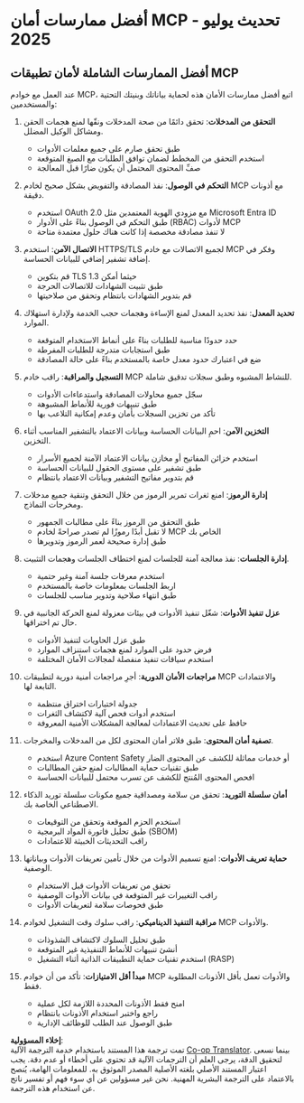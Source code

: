 <!--
CO_OP_TRANSLATOR_METADATA:
{
  "original_hash": "c3f4ea5732d64bf965e8aa2907759709",
  "translation_date": "2025-07-17T01:55:04+00:00",
  "source_file": "02-Security/mcp-security-best-practices-2025.md",
  "language_code": "ar"
}
-->
# أفضل ممارسات أمان MCP - تحديث يوليو 2025

## أفضل الممارسات الشاملة لأمان تطبيقات MCP

عند العمل مع خوادم MCP، اتبع أفضل ممارسات الأمان هذه لحماية بياناتك وبنيتك التحتية والمستخدمين:

1. **التحقق من المدخلات**: تحقق دائمًا من صحة المدخلات ونقّها لمنع هجمات الحقن ومشاكل الوكيل المضلل.
   - طبق تحقق صارم على جميع معلمات الأدوات
   - استخدم التحقق من المخطط لضمان توافق الطلبات مع الصيغ المتوقعة
   - صفِّ المحتوى المحتمل أن يكون ضارًا قبل المعالجة

2. **التحكم في الوصول**: نفذ المصادقة والتفويض بشكل صحيح لخادم MCP مع أذونات دقيقة.
   - استخدم OAuth 2.0 مع مزودي الهوية المعتمدين مثل Microsoft Entra ID
   - طبق التحكم في الوصول بناءً على الأدوار (RBAC) لأدوات MCP
   - لا تنفذ مصادقة مخصصة إذا كانت هناك حلول معتمدة متاحة

3. **الاتصال الآمن**: استخدم HTTPS/TLS لجميع الاتصالات مع خادم MCP وفكر في إضافة تشفير إضافي للبيانات الحساسة.
   - قم بتكوين TLS 1.3 حيثما أمكن
   - طبق تثبيت الشهادات للاتصالات الحرجة
   - قم بتدوير الشهادات بانتظام وتحقق من صلاحيتها

4. **تحديد المعدل**: نفذ تحديد المعدل لمنع الإساءة وهجمات حجب الخدمة ولإدارة استهلاك الموارد.
   - حدد حدودًا مناسبة للطلبات بناءً على أنماط الاستخدام المتوقعة
   - طبق استجابات متدرجة للطلبات المفرطة
   - ضع في اعتبارك حدود معدل خاصة بالمستخدم بناءً على حالة المصادقة

5. **التسجيل والمراقبة**: راقب خادم MCP للنشاط المشبوه وطبق سجلات تدقيق شاملة.
   - سجّل جميع محاولات المصادقة واستدعاءات الأدوات
   - طبق تنبيهات فورية للأنماط المشبوهة
   - تأكد من تخزين السجلات بأمان وعدم إمكانية التلاعب بها

6. **التخزين الآمن**: احمِ البيانات الحساسة وبيانات الاعتماد بالتشفير المناسب أثناء التخزين.
   - استخدم خزائن المفاتيح أو مخازن بيانات الاعتماد الآمنة لجميع الأسرار
   - طبق تشفير على مستوى الحقول للبيانات الحساسة
   - قم بتدوير مفاتيح التشفير وبيانات الاعتماد بانتظام

7. **إدارة الرموز**: امنع ثغرات تمرير الرموز من خلال التحقق وتنقية جميع مدخلات ومخرجات النماذج.
   - طبق التحقق من الرموز بناءً على مطالبات الجمهور
   - لا تقبل أبدًا رموزًا لم تصدر صراحةً لخادم MCP الخاص بك
   - طبق إدارة صحيحة لعمر الرموز وتدويرها

8. **إدارة الجلسات**: نفذ معالجة آمنة للجلسات لمنع اختطاف الجلسات وهجمات التثبيت.
   - استخدم معرفات جلسة آمنة وغير حتمية
   - اربط الجلسات بمعلومات خاصة بالمستخدم
   - طبق انتهاء صلاحية وتدوير مناسب للجلسات

9. **عزل تنفيذ الأدوات**: شغّل تنفيذ الأدوات في بيئات معزولة لمنع الحركة الجانبية في حال تم اختراقها.
   - طبق عزل الحاويات لتنفيذ الأدوات
   - فرض حدود على الموارد لمنع هجمات استنزاف الموارد
   - استخدم سياقات تنفيذ منفصلة لمجالات الأمان المختلفة

10. **مراجعات الأمان الدورية**: أجرِ مراجعات أمنية دورية لتطبيقات MCP والاعتمادات التابعة لها.
    - جدولة اختبارات اختراق منتظمة
    - استخدم أدوات فحص آلية لاكتشاف الثغرات
    - حافظ على تحديث الاعتمادات لمعالجة المشكلات الأمنية المعروفة

11. **تصفية أمان المحتوى**: طبق فلاتر أمان المحتوى لكل من المدخلات والمخرجات.
    - استخدم Azure Content Safety أو خدمات مماثلة للكشف عن المحتوى الضار
    - طبق تقنيات حماية المطالبات لمنع حقن المطالبات
    - افحص المحتوى المُنتج للكشف عن تسرب محتمل للبيانات الحساسة

12. **أمان سلسلة التوريد**: تحقق من سلامة ومصداقية جميع مكونات سلسلة توريد الذكاء الاصطناعي الخاصة بك.
    - استخدم الحزم الموقعة وتحقق من التوقيعات
    - طبق تحليل فاتورة المواد البرمجية (SBOM)
    - راقب التحديثات الخبيثة للاعتمادات

13. **حماية تعريف الأدوات**: امنع تسميم الأدوات من خلال تأمين تعريفات الأدوات وبياناتها الوصفية.
    - تحقق من تعريفات الأدوات قبل الاستخدام
    - راقب التغييرات غير المتوقعة في بيانات الأدوات الوصفية
    - طبق فحوصات سلامة لتعريفات الأدوات

14. **مراقبة التنفيذ الديناميكي**: راقب سلوك وقت التشغيل لخوادم MCP والأدوات.
    - طبق تحليل السلوك لاكتشاف الشذوذات
    - أنشئ تنبيهات للأنماط التنفيذية غير المتوقعة
    - استخدم تقنيات حماية التطبيقات الذاتية أثناء التشغيل (RASP)

15. **مبدأ أقل الامتيازات**: تأكد من أن خوادم MCP والأدوات تعمل بأقل الأذونات المطلوبة فقط.
    - امنح فقط الأذونات المحددة اللازمة لكل عملية
    - راجع واختبر استخدام الأذونات بانتظام
    - طبق الوصول عند الطلب للوظائف الإدارية

**إخلاء المسؤولية**:  
تمت ترجمة هذا المستند باستخدام خدمة الترجمة الآلية [Co-op Translator](https://github.com/Azure/co-op-translator). بينما نسعى لتحقيق الدقة، يرجى العلم أن الترجمات الآلية قد تحتوي على أخطاء أو عدم دقة. يجب اعتبار المستند الأصلي بلغته الأصلية المصدر الموثوق به. للمعلومات الهامة، يُنصح بالاعتماد على الترجمة البشرية المهنية. نحن غير مسؤولين عن أي سوء فهم أو تفسير ناتج عن استخدام هذه الترجمة.
